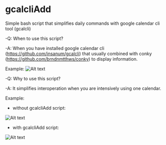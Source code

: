 # gcalcliAdd
Simple bash script that simplifies daily commands with google calendar cli tool (gcalcli)

-Q: When to use this script?

-A: When you have installed google calendar cli (https://github.com/insanum/gcalcli) that usually combined with conky (https://github.com/brndnmtthws/conky) to display information.


Example:
![Alt text](https://raw.githubusercontent.com/dmytroshytyi/gcalcliAdd/master/pics/Selection_181.jpg "gcalcli + conky ")

-Q: Why to use this script?

-A: It simplifies interoperation when you are intensively using one calendar.

Example:

- without gcalcliAdd script:

![Alt text](https://raw.githubusercontent.com/dmytroshytyi/gcalcliAdd/master/pics/Selection_182.jpg "gcalcli raw")

- with gcalcliAdd script:

![Alt text](https://raw.githubusercontent.com/dmytroshytyi/gcalcliAdd/master/pics/Selection_183.jpg "gcalcli raw")
